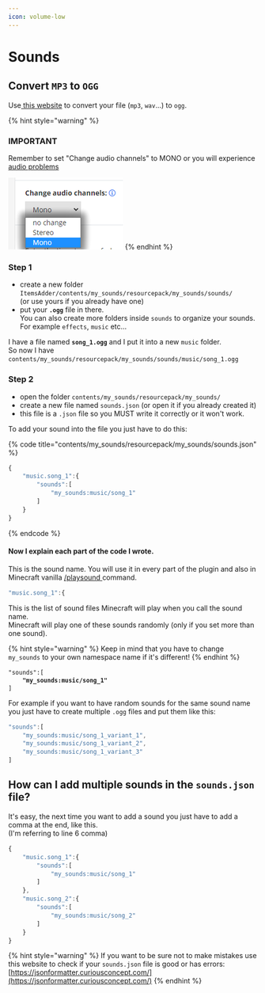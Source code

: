 ```yaml
---
icon: volume-low
---
```


# Sounds

## Convert `MP3` to `OGG`

Use[ this website](https://audio.online-convert.com/convert-to-ogg) to convert your file (`mp3`, `wav`...) to `ogg`.

{% hint style="warning" %}
### IMPORTANT

Remember to set "Change audio channels" to MONO or you will experience [audio problems](https://bugs.mojang.com/browse/MC-146721)

<img src="../../.gitbook/assets/audio_mono.png" alt="" data-size="original">
{% endhint %}

### Step 1

* create a new folder `ItemsAdder/contents/my_sounds/resourcepack/my_sounds/sounds/` \
  (or use yours if you already have one)
* put your **`.ogg`** file in there.\
  You can also create more folders inside `sounds` to organize your sounds.\
  For example `effects`, `music` etc...

I have a file named **`song_1.ogg`** and I put it into a new `music` folder.\
So now I have `contents/my_sounds/resourcepack/my_sounds/sounds/music/song_1.ogg`

### Step 2

* open the folder `contents/my_sounds/resourcepack/my_sounds/`
* create a new file named `sounds.json` (or open it if you already created it)
* this file is a `.json` file so you MUST write it correctly or it won't work.

To add your sound into the file you just have to do this:

{% code title="contents/my_sounds/resourcepack/my_sounds/sounds.json" %}
```javascript
{
	"music.song_1":{
		"sounds":[
			"my_sounds:music/song_1"
		]
	}
}
```
{% endcode %}

#### Now I explain each part of the code I wrote.

This is the sound name. You will use it in every part of the plugin and also in Minecraft vanilla [/playsound ](https://www.digminecraft.com/game_commands/playsound_command.php)command.

```javascript
"music.song_1":{
```

This is the list of sound files Minecraft will play when you call the sound name.\
Minecraft will play one of these sounds randomly (only if you set more than one sound).

{% hint style="warning" %}
Keep in mind that you have to change `my_sounds` to your own namespace name if it's different!
{% endhint %}

<pre class="language-javascript"><code class="lang-javascript">"sounds":[
<strong>    "my_sounds:music/song_1"
</strong>]
</code></pre>

For example if you want to have random sounds for the same sound name you just have to create multiple `.ogg` files and put them like this:

```javascript
"sounds":[
    "my_sounds:music/song_1_variant_1",
    "my_sounds:music/song_1_variant_2",
    "my_sounds:music/song_1_variant_3"
]
```

## How can I add multiple sounds in the `sounds.json` file?

It's easy, the next time you want to add a sound you just have to add a comma at the end, like this.\
(I'm referring to line 6 comma)

```javascript
{
    "music.song_1":{
        "sounds":[
            "my_sounds:music/song_1"
        ]
    },
    "music.song_2":{
        "sounds":[
            "my_sounds:music/song_2"
        ]
    }
}
```

{% hint style="warning" %}
If you want to be sure not to make mistakes use this website to check if your `sounds.json` file is good or has errors: [https://jsonformatter.curiousconcept.com/](https://jsonformatter.curiousconcept.com/)
{% endhint %}
